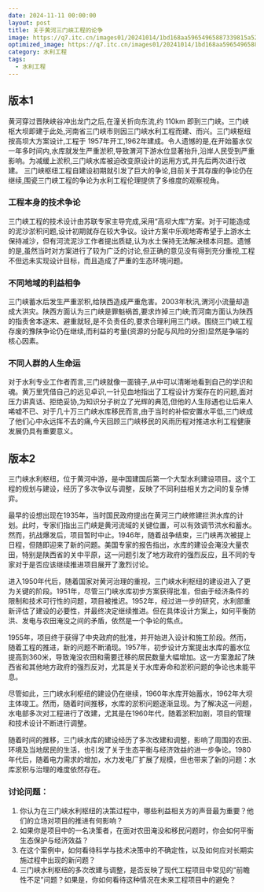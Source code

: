 ```yaml
---
date: 2024-11-11 00:00:00
layout: post
title: 关于黄河三门峡工程的论争
image: https://q7.itc.cn/images01/20241014/1bd168aa59654965887339815a5217b7.png
optimized_image: https://q7.itc.cn/images01/20241014/1bd168aa59654965887339815a5217b7.png
category: 水利工程
tags:
  - 水利工程
---
```



## 版本1

黄河穿过晋陕峡谷冲出龙门之后,在潼关折向东流,约 110km 即到三门峡。三门峡枢大坝即建于此处,河南省三门峡市则因三门峡水利工程而建、而兴。三门峡枢纽按高坝大方案设计,工程于 1957年开工,1962年建成。令人遗憾的是,在开始蓄水仅一年多时间内,水库就发生严重淤积,导致渭河下游水位显著抬升,沿岸人民受到严重影响。为减缓上淤积,三门峡水库被迫改变原设计的运用方式,并先后两次进行改建。
三门峡枢纽工程自建设初期就引发了巨大的争论,目前关于其存废的争论仍在继续,围瓷三门峡工程的争论为水利工程伦理提供了多维度的观察视角。

### 工程本身的技术争论

三门峡工程的技术设计由苏联专家主导完成,采用“高坝大库”方案。对于可能造成的泥沙淤积问题,设计初期就存在较大争议。设计方案中乐观地寄希望于上游水土保持减沙，但有河流泥沙工作者提出质疑,认为水土保持无法解决根本问题。遗憾的是,虽然当时对方案进行了较为广泛的讨论,但正确的意见没有得到充分重视,工程不但远未实现设计目标，而且造成了严重的生态环境问题。

### 不同地域的利益相争

三门峡蓄水后发生严重淤积,给陕西造成严重危害。2003年秋汛,渭河小流量却造成大洪灾。陕西方面认为三门峡是罪魁祸首,要求炸掉三门峡;而河南方面认为陕西的指责舍本逐末、避重就轻,是不负责任的,要求合理利用三门峡。围绕三门峡工程存废的豫陕争论仍在继续,而利益的考量(资源的分配与风险的分担)显然是争端的核心因素。

### 不同人群的人生命运

对于水利专业工作者而言,三门峡就像一面镜子,从中可以清晰地看到自己的学识和魂。黄万里凭借自己的远见卓识,一针见血地指出了工程设计方案存在的问题,面对压力讲真话、拒绝妥协,为知识分子树立了光辉的典范,但他的人生际遇也让后来人唏嘘不已、对于几十万三门峡水库移民而言,由于当时的补偿安置水平低,三门峡成了他们心中永远挥不去的痛,今天回顾三门峡移民的风雨历程对推进水利工程健康发展仍具有重要意义。

## 版本2

三门峡水利枢纽，位于黄河中游，是中国建国后第一个大型水利建设项目。这个工程的规划与建设，经历了多次争议与调整，反映了不同利益相关方之间的复杂博弈。

最早的设想出现在1935年，当时国民政府提出在黄河三门峡修建拦洪水库的计划。此时，专家们指出三门峡是黄河流域的关键位置，可以有效调节洪水和蓄水。然而，抗战爆发后，项目暂时中止。1946年，随着战争结束，三门峡再次被提上日程，但随即迎来了新的问题。美国专家的报告指出，水库的建设会淹没大量农田，特别是陕西省的关中平原，这一问题引发了地方政府的强烈反应，且不同的专家对于是否应该继续推进项目展开了激烈讨论。

进入1950年代后，随着国家对黄河治理的重视，三门峡水利枢纽的建设进入了更为关键的阶段。1951年，尽管三门峡水库初步方案获得批准，但由于经济条件的限制和技术可行性的问题，项目被推迟。1952年，经过进一步的研究，水利部重新评估了建设的必要性，并最终决定继续推进。但在具体设计方案上，如何平衡防洪、发电与农田淹没之间的矛盾，依然是一个争论的焦点。

1955年，项目终于获得了中央政府的批准，并开始进入设计和施工阶段。然而，随着工程的推进，新的问题不断涌现。1957年，初步设计方案提出水库的蓄水位提高到360米，导致淹没农田和需要迁移的居民数量大幅增加。这一方案激起了陕西省和其他地方政府的强烈反对，尤其是关于水库寿命和淤积问题的争论也未能平息。

尽管如此，三门峡水利枢纽的建设仍在继续，1960年水库开始蓄水，1962年大坝主体竣工。然而，随着时间推移，水库的淤积问题逐渐显现。为了解决这一问题，水电部多次对工程进行了改建，尤其是在1960年代，随着淤积加剧，项目的管理和技术设计不断进行调整。

随着时间的推移，三门峡水库的建设经历了多次改建和调整，影响了周围的农田、环境及当地居民的生活，也引发了关于生态平衡与经济效益的进一步争论。1980年代后，随着电力需求的增加，水力发电厂扩展了规模，但也带来了新的问题：水库淤积与治理的难度依然存在。

### 讨论问题：

1. 你认为在三门峡水利枢纽的决策过程中，哪些利益相关方的声音最为重要？他们的立场对项目的推进有何影响？
2. 如果你是项目中的一名决策者，在面对农田淹没和移民问题时，你会如何平衡生态保护与经济效益？
3. 在这个案例中，如何看待科学与技术决策中的不确定性，以及如何应对长期实施过程中出现的新问题？
4. 三门峡水利枢纽的多次改建与调整，是否反映了现代工程项目中常见的“前瞻性不足”问题？如果是，你如何看待这种情况在未来工程项目中的避免？


